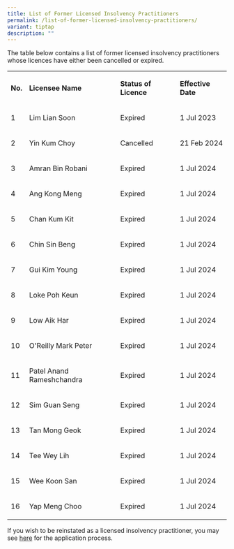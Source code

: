 ```yaml
---
title: List of Former Licensed Insolvency Practitioners
permalink: /list-of-former-licensed-insolvency-practitioners/
variant: tiptap
description: ""
---
```

<p>The table below contains a list of former licensed insolvency practitioners
whose licences have either been cancelled or expired.</p>
<table style="minWidth: 100px">
<colgroup>
<col>
<col>
<col>
<col>
</colgroup>
<tbody>
<tr>
<td rowspan="1" colspan="1">
<p><strong>No.</strong>
</p>
</td>
<td rowspan="1" colspan="1">
<p><strong>Licensee Name</strong>
</p>
</td>
<td rowspan="1" colspan="1">
<p><strong>Status of Licence</strong>
</p>
</td>
<td rowspan="1" colspan="1">
<p><strong>Effective Date</strong>
</p>
</td>
</tr>
<tr>
<td rowspan="1" colspan="1">
<p>1</p>
</td>
<td rowspan="1" colspan="1">
<p>Lim Lian Soon</p>
</td>
<td rowspan="1" colspan="1">
<p>Expired</p>
</td>
<td rowspan="1" colspan="1">
<p>1 Jul 2023</p>
</td>
</tr>
<tr>
<td rowspan="1" colspan="1">
<p>2</p>
</td>
<td rowspan="1" colspan="1">
<p>Yin Kum Choy</p>
</td>
<td rowspan="1" colspan="1">
<p>Cancelled</p>
</td>
<td rowspan="1" colspan="1">
<p>21 Feb 2024</p>
</td>
</tr>
<tr>
<td rowspan="1" colspan="1">
<p>3</p>
</td>
<td rowspan="1" colspan="1">
<p>Amran Bin Robani</p>
</td>
<td rowspan="1" colspan="1">
<p>Expired</p>
</td>
<td rowspan="1" colspan="1">
<p>1 Jul 2024</p>
</td>
</tr>
<tr>
<td rowspan="1" colspan="1">
<p>4</p>
</td>
<td rowspan="1" colspan="1">
<p>Ang Kong Meng</p>
</td>
<td rowspan="1" colspan="1">
<p>Expired</p>
</td>
<td rowspan="1" colspan="1">
<p>1 Jul 2024</p>
</td>
</tr>
<tr>
<td rowspan="1" colspan="1">
<p>5</p>
</td>
<td rowspan="1" colspan="1">
<p>Chan Kum Kit</p>
</td>
<td rowspan="1" colspan="1">
<p>Expired</p>
</td>
<td rowspan="1" colspan="1">
<p>1 Jul 2024</p>
</td>
</tr>
<tr>
<td rowspan="1" colspan="1">
<p>6</p>
</td>
<td rowspan="1" colspan="1">
<p>Chin Sin Beng</p>
</td>
<td rowspan="1" colspan="1">
<p>Expired</p>
</td>
<td rowspan="1" colspan="1">
<p>1 Jul 2024</p>
</td>
</tr>
<tr>
<td rowspan="1" colspan="1">
<p>7</p>
</td>
<td rowspan="1" colspan="1">
<p>Gui Kim Young</p>
</td>
<td rowspan="1" colspan="1">
<p>Expired</p>
</td>
<td rowspan="1" colspan="1">
<p>1 Jul 2024</p>
</td>
</tr>
<tr>
<td rowspan="1" colspan="1">
<p>8</p>
</td>
<td rowspan="1" colspan="1">
<p>Loke Poh Keun</p>
</td>
<td rowspan="1" colspan="1">
<p>Expired</p>
</td>
<td rowspan="1" colspan="1">
<p>1 Jul 2024</p>
</td>
</tr>
<tr>
<td rowspan="1" colspan="1">
<p>9</p>
</td>
<td rowspan="1" colspan="1">
<p>Low Aik Har</p>
</td>
<td rowspan="1" colspan="1">
<p>Expired</p>
</td>
<td rowspan="1" colspan="1">
<p>1 Jul 2024</p>
</td>
</tr>
<tr>
<td rowspan="1" colspan="1">
<p>10</p>
</td>
<td rowspan="1" colspan="1">
<p>O'Reilly Mark Peter</p>
</td>
<td rowspan="1" colspan="1">
<p>Expired</p>
</td>
<td rowspan="1" colspan="1">
<p>1 Jul 2024</p>
</td>
</tr>
<tr>
<td rowspan="1" colspan="1">
<p>11</p>
</td>
<td rowspan="1" colspan="1">
<p>Patel Anand Rameshchandra</p>
</td>
<td rowspan="1" colspan="1">
<p>Expired</p>
</td>
<td rowspan="1" colspan="1">
<p>1 Jul 2024</p>
</td>
</tr>
<tr>
<td rowspan="1" colspan="1">
<p>12</p>
</td>
<td rowspan="1" colspan="1">
<p>Sim Guan Seng</p>
</td>
<td rowspan="1" colspan="1">
<p>Expired</p>
</td>
<td rowspan="1" colspan="1">
<p>1 Jul 2024</p>
</td>
</tr>
<tr>
<td rowspan="1" colspan="1">
<p>13</p>
</td>
<td rowspan="1" colspan="1">
<p>Tan Mong Geok</p>
</td>
<td rowspan="1" colspan="1">
<p>Expired</p>
</td>
<td rowspan="1" colspan="1">
<p>1 Jul 2024</p>
</td>
</tr>
<tr>
<td rowspan="1" colspan="1">
<p>14</p>
</td>
<td rowspan="1" colspan="1">
<p>Tee Wey Lih</p>
</td>
<td rowspan="1" colspan="1">
<p>Expired</p>
</td>
<td rowspan="1" colspan="1">
<p>1 Jul 2024</p>
</td>
</tr>
<tr>
<td rowspan="1" colspan="1">
<p>15</p>
</td>
<td rowspan="1" colspan="1">
<p>Wee Koon San</p>
</td>
<td rowspan="1" colspan="1">
<p>Expired</p>
</td>
<td rowspan="1" colspan="1">
<p>1 Jul 2024</p>
</td>
</tr>
<tr>
<td rowspan="1" colspan="1">
<p>16</p>
</td>
<td rowspan="1" colspan="1">
<p>Yap Meng Choo</p>
</td>
<td rowspan="1" colspan="1">
<p>Expired</p>
</td>
<td rowspan="1" colspan="1">
<p>1 Jul 2024</p>
</td>
</tr>
</tbody>
</table>
<p>If you wish to be reinstated as a licensed insolvency practitioner, you
may see <a href="https://lripd.mlaw.gov.sg/information-for-insolvency-practitioners/licence-application-process/" rel="noopener noreferrer nofollow" target="_blank">here</a> for
the application process.</p>
<p></p>